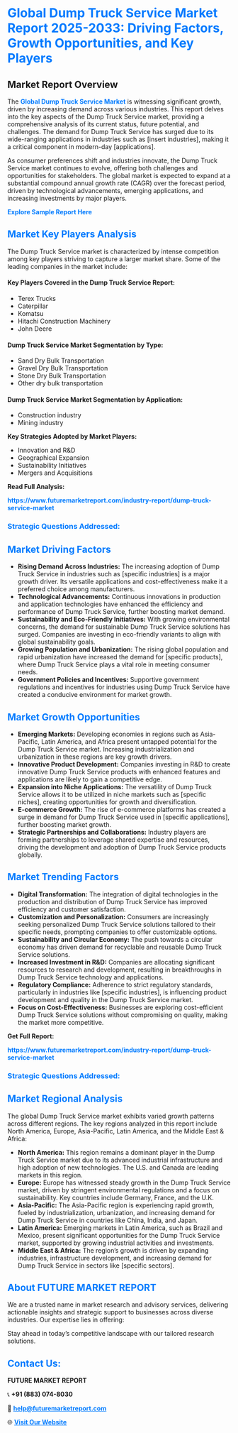 <h1 style="color: #007BFF;">Global Dump Truck Service Market Report 2025-2033: Driving Factors, Growth Opportunities, and Key Players</h1>

<section id="overview">
<h2>Market Report Overview</h2>
<p>The <a href="https://www.futuremarketreport.com/industry-report/dump-truck-service-market" style="color: #007BFF; text-decoration: none;"><strong>Global Dump Truck Service Market</strong></a> is witnessing significant growth, driven by increasing demand across various industries. This report delves into the key aspects of the Dump Truck Service market, providing a comprehensive analysis of its current status, future potential, and challenges. The demand for Dump Truck Service has surged due to its wide-ranging applications in industries such as [insert industries], making it a critical component in modern-day [applications].</p>
<p>As consumer preferences shift and industries innovate, the Dump Truck Service market continues to evolve, offering both challenges and opportunities for stakeholders. The global market is expected to expand at a substantial compound annual growth rate (CAGR) over the forecast period, driven by technological advancements, emerging applications, and increasing investments by major players.</p>
</section>

<section id="overview">
<p><a href="https://www.futuremarketreport.com/request-sample/reportId=64260" style="color: #007BFF; text-decoration: none;"><strong>Explore Sample Report Here</strong></a></p>
</section>

<section id="key-players">
<h2 style="color: #007BFF;">Market Key Players Analysis</h2>
<p>The Dump Truck Service market is characterized by intense competition among key players striving to capture a larger market share. Some of the leading companies in the market include:</p>
<h4>Key Players Covered in the Dump Truck Service Report:</h4>
<ul><li>Terex Trucks</li><li>Caterpillar</li><li>Komatsu</li><li>Hitachi Construction Machinery</li><li>John Deere</li></ul>
<h4>Dump Truck Service Market Segmentation by Type:</h4>
<ul><li>Sand Dry Bulk Transportation</li><li>Gravel Dry Bulk Transportation</li><li>Stone Dry Bulk Transportation</li><li>Other dry bulk transportation</li></ul>

<h4>Dump Truck Service Market Segmentation by Application:</h4>
<ul><li>Construction industry</li><li>Mining industry</li></ul>
<p><strong>Key Strategies Adopted by Market Players:</strong></p>
<ul>
<li>Innovation and R&D</li>
<li>Geographical Expansion</li>
<li>Sustainability Initiatives</li>
<li>Mergers and Acquisitions</li>
</ul>
</section>

<section>
<p><strong>Read Full Analysis: </strong></p><a href="https://www.futuremarketreport.com/industry-report/dump-truck-service-market" style="color: #007BFF; text-decoration: none;"><strong>https://www.futuremarketreport.com/industry-report/dump-truck-service-market</strong></a>
<h3 style="color: #007BFF;">Strategic Questions Addressed:</h3>
</section>

<section id="driving-factors">
<h2 style="color: #007BFF;">Market Driving Factors</h2>
<ul>
<li><strong>Rising Demand Across Industries:</strong> The increasing adoption of Dump Truck Service in industries such as [specific industries] is a major growth driver. Its versatile applications and cost-effectiveness make it a preferred choice among manufacturers.</li>
<li><strong>Technological Advancements:</strong> Continuous innovations in production and application technologies have enhanced the efficiency and performance of Dump Truck Service, further boosting market demand.</li>
<li><strong>Sustainability and Eco-Friendly Initiatives:</strong> With growing environmental concerns, the demand for sustainable Dump Truck Service solutions has surged. Companies are investing in eco-friendly variants to align with global sustainability goals.</li>
<li><strong>Growing Population and Urbanization:</strong> The rising global population and rapid urbanization have increased the demand for [specific products], where Dump Truck Service plays a vital role in meeting consumer needs.</li>
<li><strong>Government Policies and Incentives:</strong> Supportive government regulations and incentives for industries using Dump Truck Service have created a conducive environment for market growth.</li>
</ul>
</section>

<section id="growth-opportunities">
<h2 style="color: #007BFF;">Market Growth Opportunities</h2>
<ul>
<li><strong>Emerging Markets:</strong> Developing economies in regions such as Asia-Pacific, Latin America, and Africa present untapped potential for the Dump Truck Service market. Increasing industrialization and urbanization in these regions are key growth drivers.</li>
<li><strong>Innovative Product Development:</strong> Companies investing in R&D to create innovative Dump Truck Service products with enhanced features and applications are likely to gain a competitive edge.</li>
<li><strong>Expansion into Niche Applications:</strong> The versatility of Dump Truck Service allows it to be utilized in niche markets such as [specific niches], creating opportunities for growth and diversification.</li>
<li><strong>E-commerce Growth:</strong> The rise of e-commerce platforms has created a surge in demand for Dump Truck Service used in [specific applications], further boosting market growth.</li>
<li><strong>Strategic Partnerships and Collaborations:</strong> Industry players are forming partnerships to leverage shared expertise and resources, driving the development and adoption of Dump Truck Service products globally.</li>
</ul>
</section>

<section id="trending-factors">
<h2 style="color: #007BFF;">Market Trending Factors</h2>
<ul>
<li><strong>Digital Transformation:</strong> The integration of digital technologies in the production and distribution of Dump Truck Service has improved efficiency and customer satisfaction.</li>
<li><strong>Customization and Personalization:</strong> Consumers are increasingly seeking personalized Dump Truck Service solutions tailored to their specific needs, prompting companies to offer customizable options.</li>
<li><strong>Sustainability and Circular Economy:</strong> The push towards a circular economy has driven demand for recyclable and reusable Dump Truck Service solutions.</li>
<li><strong>Increased Investment in R&D:</strong> Companies are allocating significant resources to research and development, resulting in breakthroughs in Dump Truck Service technology and applications.</li>
<li><strong>Regulatory Compliance:</strong> Adherence to strict regulatory standards, particularly in industries like [specific industries], is influencing product development and quality in the Dump Truck Service market.</li>
<li><strong>Focus on Cost-Effectiveness:</strong> Businesses are exploring cost-efficient Dump Truck Service solutions without compromising on quality, making the market more competitive.</li>
</ul>
</section>

<section>
<p><strong>Get Full Report: </strong></p><a href="https://www.futuremarketreport.com/industry-report/dump-truck-service-market" style="color: #007BFF; text-decoration: none;"><strong>https://www.futuremarketreport.com/industry-report/dump-truck-service-market</strong></a>
<h3 style="color: #007BFF;">Strategic Questions Addressed:</h3>
</section>


<section id="regional-analysis">
<h2 style="color: #007BFF;">Market Regional Analysis</h2>
<p>The global Dump Truck Service market exhibits varied growth patterns across different regions. The key regions analyzed in this report include North America, Europe, Asia-Pacific, Latin America, and the Middle East & Africa:</p>
<ul>
<li><strong>North America:</strong> This region remains a dominant player in the Dump Truck Service market due to its advanced industrial infrastructure and high adoption of new technologies. The U.S. and Canada are leading markets in this region.</li>
<li><strong>Europe:</strong> Europe has witnessed steady growth in the Dump Truck Service market, driven by stringent environmental regulations and a focus on sustainability. Key countries include Germany, France, and the U.K.</li>
<li><strong>Asia-Pacific:</strong> The Asia-Pacific region is experiencing rapid growth, fueled by industrialization, urbanization, and increasing demand for Dump Truck Service in countries like China, India, and Japan.</li>
<li><strong>Latin America:</strong> Emerging markets in Latin America, such as Brazil and Mexico, present significant opportunities for the Dump Truck Service market, supported by growing industrial activities and investments.</li>
<li><strong>Middle East & Africa:</strong> The region’s growth is driven by expanding industries, infrastructure development, and increasing demand for Dump Truck Service in sectors like [specific sectors].</li>
</ul>
</section>

<footer>
<h2 style="color: #007BFF;">About FUTURE MARKET REPORT</h2>
<p>We are a trusted name in market research and advisory services, delivering actionable insights and strategic support to businesses across diverse industries. Our expertise lies in offering:</p>

<p>Stay ahead in today’s competitive landscape with our tailored research solutions.</p>

<h2 style="color: #007BFF;">Contact Us:</h2>
<p><strong>FUTURE MARKET REPORT</strong></p>
<p>📞 <strong>+91 (883) 074-8030</strong></p>
<p>📧 <strong><a href="mailto:help@futuremarketreport.com" style="color: #007BFF;">help@futuremarketreport.com</a></strong></p>
<p>🌐 <strong><a href="https://www.futuremarketreport.com/" style="color: #007BFF;">Visit Our Website</a></strong></p>
</footer>